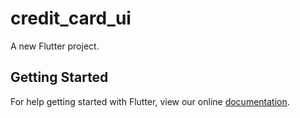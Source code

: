# credit_card_ui

A new Flutter project.

## Getting Started

For help getting started with Flutter, view our online
[documentation](https://flutter.io/).
